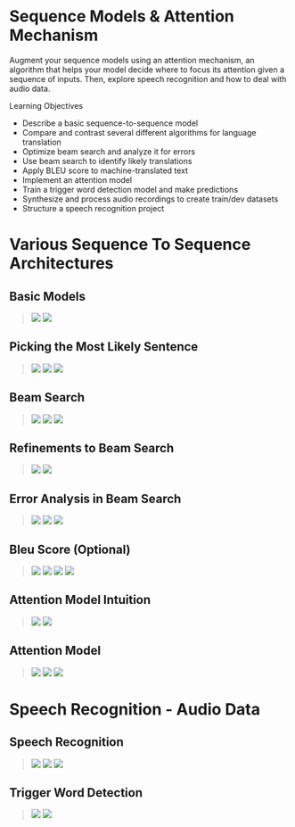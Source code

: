 # Sequence Models & Attention Mechanism

Augment your sequence models using an attention mechanism, an algorithm that helps your model decide where to focus its attention given a sequence of inputs. Then, explore speech recognition and how to deal with audio data.

Learning Objectives
- Describe a basic sequence-to-sequence model
- Compare and contrast several different algorithms for language translation
- Optimize beam search and analyze it for errors
- Use beam search to identify likely translations
- Apply BLEU score to machine-translated text
- Implement an attention model
- Train a trigger word detection model and make predictions
- Synthesize and process audio recordings to create train/dev datasets
- Structure a speech recognition project

# Various Sequence To Sequence Architectures

##  Basic Models

> <img src="./images/w03-01-basic_models/img_2023-05-10_17-34-56.png">
> <img src="./images/w03-01-basic_models/img_2023-05-10_17-35-00.png">

##  Picking the Most Likely Sentence

> <img src="./images/w03-02-picking_the_most_likely_sentence/img_2023-05-10_17-37-34.png">
> <img src="./images/w03-02-picking_the_most_likely_sentence/img_2023-05-10_17-37-36.png">
> <img src="./images/w03-02-picking_the_most_likely_sentence/img_2023-05-10_17-37-37.png">

##  Beam Search

> <img src="./images/w03-03-beam_search/img_2023-05-10_17-38-03.png">
> <img src="./images/w03-03-beam_search/img_2023-05-10_17-38-04.png">
> <img src="./images/w03-03-beam_search/img_2023-05-10_17-38-05.png">

##  Refinements to Beam Search

> <img src="./images/w03-04-refinements_to_beam_search/img_2023-05-10_17-38-17.png">
> <img src="./images/w03-04-refinements_to_beam_search/img_2023-05-10_17-38-19.png">

##  Error Analysis in Beam Search

> <img src="./images/w03-05-error_analysis_in_beam_search/img_2023-05-10_17-38-32.png">
> <img src="./images/w03-05-error_analysis_in_beam_search/img_2023-05-10_17-38-33.png">
> <img src="./images/w03-05-error_analysis_in_beam_search/img_2023-05-10_17-38-34.png">

##  Bleu Score (Optional)

> <img src="./images/w03-06-bleu_score/img_2023-05-10_17-38-44.png">
> <img src="./images/w03-06-bleu_score/img_2023-05-10_17-38-45.png">
> <img src="./images/w03-06-bleu_score/img_2023-05-10_17-38-46.png">
> <img src="./images/w03-06-bleu_score/img_2023-05-10_17-38-47.png">

##  Attention Model Intuition

> <img src="./images/w03-07-attention_model_intuition/img_2023-05-10_17-38-58.png">
> <img src="./images/w03-07-attention_model_intuition/img_2023-05-10_17-39-00.png">

##  Attention Model

> <img src="./images/w03-08-attention_model/img_2023-05-10_17-39-09.png">
> <img src="./images/w03-08-attention_model/img_2023-05-10_17-39-10.png">
> <img src="./images/w03-08-attention_model/img_2023-05-10_17-39-11.png">

# Speech Recognition - Audio Data

##  Speech Recognition

> <img src="./images/w03-09-speech_recognition/img_2023-05-10_17-39-20.png">
> <img src="./images/w03-09-speech_recognition/img_2023-05-10_17-39-21.png">
> <img src="./images/w03-09-speech_recognition/img_2023-05-10_17-39-22.png">

##  Trigger Word Detection

> <img src="./images/w03-10-trigger_word_detection/img_2023-05-10_17-39-31.png">
> <img src="./images/w03-10-trigger_word_detection/img_2023-05-10_17-39-32.png">
